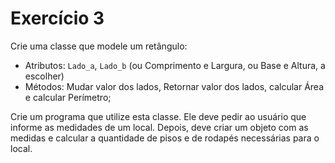 # Exercício 3

Crie uma classe que modele um retângulo:

- Atributos: `Lado_a`, `Lado_b` (ou Comprimento e Largura, ou Base e Altura, a escolher)
- Métodos: Mudar valor dos lados, Retornar valor dos lados, calcular Área e calcular Perímetro;

Crie um programa que utilize esta classe. Ele deve pedir ao usuário que informe as medidades de um local. Depois, deve criar um objeto com as medidas e calcular a quantidade de pisos e de rodapés necessárias para o local.
